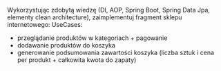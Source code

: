 Wykorzystując zdobytą wiedzę (DI, AOP, Spring Boot, Spring Data Jpa, elementy clean architecture),
zaimplementuj fragment sklepu internetowego:
UseCases:
- przeglądanie produktów w kategoriach + pagowanie
- dodawanie produktów do koszyka
- generowanie podsumowania zawartości koszyka (liczba sztuk i cena per produkt + całkowita kwota do zapaty)